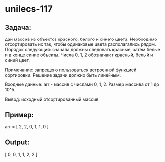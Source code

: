 # unilecs-117
## Задача: 
дан массив из объектов красного, белого и синего цвета. Необходимо отсортировать их так, чтобы одинаковые цвета располагались рядом. Порядок следующий: сначала должны следовать красные, затем белые и в конце синие объекты. Числа 0, 1, 2 обозначают красный, белый и синий цвет.

Примечание: запрещено пользоваться встроенной функцией сортировки. Решение задачи должно быть линейным.

Входные данные: arr - массив с числами 0, 1, 2. Размер массива от 1 до 10^5.

Вывод: исходный отсортированный массив

## Пример: 
arr = [ 2, 2, 0, 1, 1, 0 ]

## Output: 
[ 0, 0, 1, 1, 2, 2 ]